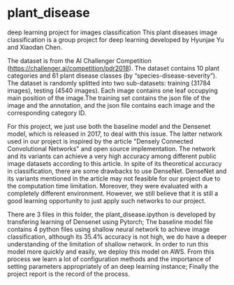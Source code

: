 # plant_disease
deep learning project for images classification
This plant diseases image classification is a group project for deep learning developed by Hyunjae Yu and Xiaodan Chen. 

The dataset is from the AI Challenger Competition (https://challenger.ai/competition/pdr2018). The dataset contains 10 plant categories and 61 plant disease classes (by “species-disease-severity”). The dataset is randomly splitted into two sub-datasets: training (31784 images), testing (4540 images). Each image contains one leaf occupying main position of the image.The training set contains the json file of the image and the annotation, and the json file contains each image and the corresponding category ID.

For this project, we just use both the baseline model and the Densenet model, which is released in 2017, to deal with this issue. The latter network used in our project is inspired by the article "Densely Connected Convolutional Networks" and open source implementation. The network and its variants can achieve a very high accuracy among different public image datasets according to this article. In spite of its theoretical accuracy in classification, there are some drawbacks to use DenseNet. DenseNet and its variants mentioned in the article may not feasible for our project due to the computation time limitation. Moreover, they were evaluated with a completely different environment. However, we still believe that it is still a good learning opportunity to just apply such networks to our project.	

There are 3 files in this folder, the plant_disease.ipython is developed by transfering learning of Densenet using Pytorch; The baseline model file contains 4 python files using shallow neural network to achieve image classification, although its 35.4% accuracy is not high, we do have a deeper understanding of  the limitation of shallow network. In order to run this model more quickly and easily, we deploy this model on AWS. From this process we learn a lot of configuration methods and the  importance of setting parameters appropriately of an deep learning instance; Finally the project report is the record of the process.

